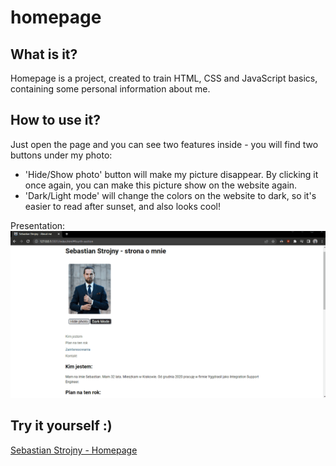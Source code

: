# homepage

## What is it?
Homepage is a project, created to train HTML, CSS and JavaScript basics, containing some personal information about me.

## How to use it?
Just open the page and you can see two features inside - you will find two buttons under my photo:
- 'Hide/Show photo' button will make my picture disappear. By clicking it once again, you can make this picture show on the website again.
- 'Dark/Light mode' will change the colors on the website to dark, so it's easier to read after sunset, and also looks cool!

Presentation:
![Homepage presentation gif](https://github.com/Strojny/homepage/blob/9a290073259ca47f51224ceeed446452343a14a6/videos/Homepage_gif.gif)

## Try it yourself :) 

[Sebastian Strojny - Homepage](https://strojny.github.io/homepage/)
